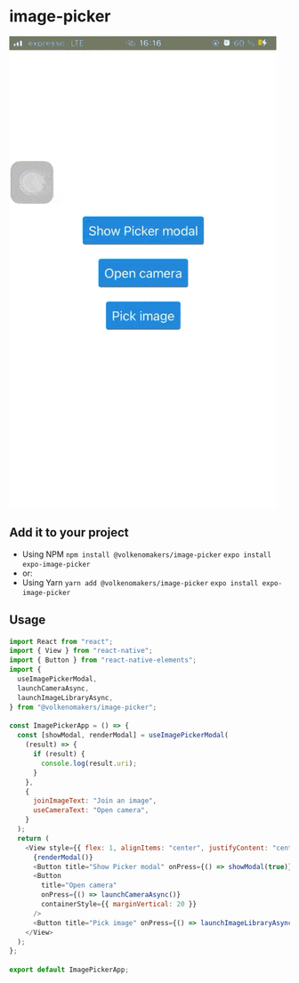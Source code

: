 # image-picker

![Single select](https://raw.githubusercontent.com/VolkenoMakers/image-picker/files/demo.gif)

## Add it to your project

- Using NPM
  `npm install @volkenomakers/image-picker`
  `expo install expo-image-picker`
- or:
- Using Yarn
  `yarn add @volkenomakers/image-picker`
  `expo install expo-image-picker`

## Usage

```javascript
import React from "react";
import { View } from "react-native";
import { Button } from "react-native-elements";
import {
  useImagePickerModal,
  launchCameraAsync,
  launchImageLibraryAsync,
} from "@volkenomakers/image-picker";

const ImagePickerApp = () => {
  const [showModal, renderModal] = useImagePickerModal(
    (result) => {
      if (result) {
        console.log(result.uri);
      }
    },
    {
      joinImageText: "Join an image",
      useCameraText: "Open camera",
    }
  );
  return (
    <View style={{ flex: 1, alignItems: "center", justifyContent: "center" }}>
      {renderModal()}
      <Button title="Show Picker modal" onPress={() => showModal(true)} />
      <Button
        title="Open camera"
        onPress={() => launchCameraAsync()}
        containerStyle={{ marginVertical: 20 }}
      />
      <Button title="Pick image" onPress={() => launchImageLibraryAsync()} />
    </View>
  );
};

export default ImagePickerApp;
```
